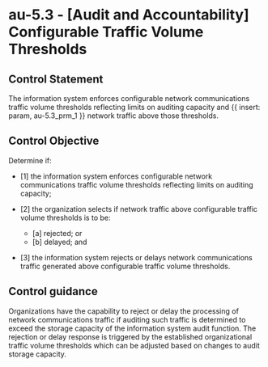 # au-5.3 - \[Audit and Accountability\] Configurable Traffic Volume Thresholds

## Control Statement

The information system enforces configurable network communications traffic volume thresholds reflecting limits on auditing capacity and {{ insert: param, au-5.3_prm_1 }} network traffic above those thresholds.

## Control Objective

Determine if:

- \[1\] the information system enforces configurable network communications traffic volume thresholds reflecting limits on auditing capacity;

- \[2\] the organization selects if network traffic above configurable traffic volume thresholds is to be:

  - \[a\] rejected; or
  - \[b\] delayed; and

- \[3\] the information system rejects or delays network communications traffic generated above configurable traffic volume thresholds.

## Control guidance

Organizations have the capability to reject or delay the processing of network communications traffic if auditing such traffic is determined to exceed the storage capacity of the information system audit function. The rejection or delay response is triggered by the established organizational traffic volume thresholds which can be adjusted based on changes to audit storage capacity.
